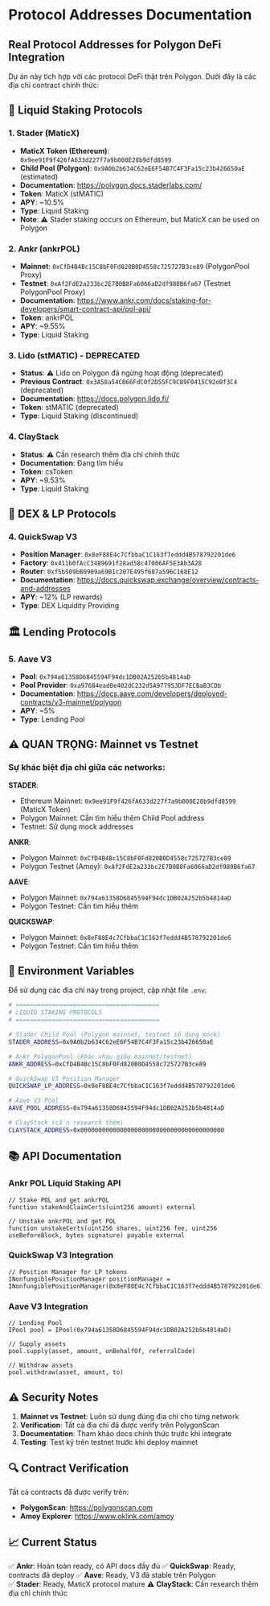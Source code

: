 # Protocol Addresses Documentation

## Real Protocol Addresses for Polygon DeFi Integration

Dự án này tích hợp với các protocol DeFi thật trên Polygon. Dưới đây là các địa chỉ contract chính thức:

## 🏦 Liquid Staking Protocols

### 1. Stader (MaticX)
- **MaticX Token (Ethereum)**: `0x9ee91F9f426fA633d227f7a9b000E28b9dfd8599`
- **Child Pool (Polygon)**: `0x9A0b2b634C62eE6F54B7C4F3Fa15c23b426650aE` (estimated)
- **Documentation**: https://polygon.docs.staderlabs.com/
- **Token**: MaticX (stMATIC)
- **APY**: ~10.5%
- **Type**: Liquid Staking
- **Note**: ⚠️ Stader staking occurs on Ethereum, but MaticX can be used on Polygon

### 2. Ankr (ankrPOL)
- **Mainnet**: `0xCfD4B4Bc15C8bF0Fd820B0D4558c725727B3ce89` (PolygonPool Proxy)
- **Testnet**: `0xAf2FdE2a233bc2E7B0B8Fa6066aD2df980B6fa67` (Testnet PolygonPool Proxy)
- **Documentation**: https://www.ankr.com/docs/staking-for-developers/smart-contract-api/pol-api/
- **Token**: ankrPOL
- **APY**: ~9.55%
- **Type**: Liquid Staking

### 3. Lido (stMATIC) - DEPRECATED
- **Status**: ⚠️ Lido on Polygon đã ngừng hoạt động (deprecated)
- **Previous Contract**: `0x3A58a54C066FdC0f2D55FC9C89F0415C92eBf3C4` (deprecated)
- **Documentation**: https://docs.polygon.lido.fi/
- **Token**: stMATIC (deprecated)
- **Type**: Liquid Staking (discontinued)

### 4. ClayStack
- **Status**: ⚠️ Cần research thêm địa chỉ chính thức
- **Documentation**: Đang tìm hiểu
- **Token**: csToken
- **APY**: ~9.53%
- **Type**: Liquid Staking

## 🔄 DEX & LP Protocols

### 4. QuickSwap V3
- **Position Manager**: `0x8eF88E4c7CfbbaC1C163f7eddd4B578792201de6`
- **Factory**: `0x411b0fAcC3489691f28ad58c47006AF5E3Ab3A28`
- **Router**: `0xf5b509bB0909a69B1c207E495f687a596C168E12`
- **Documentation**: https://docs.quickswap.exchange/overview/contracts-and-addresses
- **APY**: ~12% (LP rewards)
- **Type**: DEX Liquidity Providing

## 🏛️ Lending Protocols

### 5. Aave V3
- **Pool**: `0x794a61358D6845594F94dc1DB02A252b5b4814aD`
- **Pool Provider**: `0xa97684ead0e402dC232d5A977953DF7ECBaB3CDb`
- **Documentation**: https://docs.aave.com/developers/deployed-contracts/v3-mainnet/polygon
- **APY**: ~5%
- **Type**: Lending Pool

## ⚠️ QUAN TRỌNG: Mainnet vs Testnet

### Sự khác biệt địa chỉ giữa các networks:

**STADER**:
- Ethereum Mainnet: `0x9ee91F9f426fA633d227f7a9b000E28b9dfd8599` (MaticX Token)
- Polygon Mainnet: Cần tìm hiểu thêm Child Pool address
- Testnet: Sử dụng mock addresses

**ANKR**:
- Polygon Mainnet: `0xCfD4B4Bc15C8bF0Fd820B0D4558c725727B3ce89`
- Polygon Testnet (Amoy): `0xAf2FdE2a233bc2E7B0B8Fa6066aD2df980B6fa67`

**AAVE**:
- Polygon Mainnet: `0x794a61358D6845594F94dc1DB02A252b5b4814aD`
- Polygon Testnet: Cần tìm hiểu thêm

**QUICKSWAP**:
- Polygon Mainnet: `0x8eF88E4c7CfbbaC1C163f7eddd4B578792201de6`
- Polygon Testnet: Cần tìm hiểu thêm

## 🔧 Environment Variables

Để sử dụng các địa chỉ này trong project, cập nhật file `.env`:

```bash
# ========================================
# LIQUID STAKING PROTOCOLS
# ========================================

# Stader Child Pool (Polygon mainnet, testnet sẽ dùng mock)
STADER_ADDRESS=0x9A0b2b634C62eE6F54B7C4F3Fa15c23b426650aE

# Ankr PolygonPool (khác nhau giữa mainnet/testnet)
ANKR_ADDRESS=0xCfD4B4Bc15C8bF0Fd820B0D4558c725727B3ce89

# QuickSwap V3 Position Manager  
QUICKSWAP_LP_ADDRESS=0x8eF88E4c7CfbbaC1C163f7eddd4B578792201de6

# Aave V3 Pool
AAVE_POOL_ADDRESS=0x794a61358D6845594F94dc1DB02A252b5b4814aD

# ClayStack (cần research thêm)
CLAYSTACK_ADDRESS=0x0000000000000000000000000000000000000000
```

## 📚 API Documentation

### Ankr POL Liquid Staking API
```solidity
// Stake POL and get ankrPOL
function stakeAndClaimCerts(uint256 amount) external

// Unstake ankrPOL and get POL  
function unstakeCerts(uint256 shares, uint256 fee, uint256 useBeforeBlock, bytes signature) payable external
```

### QuickSwap V3 Integration
```solidity
// Position Manager for LP tokens
INonfungiblePositionManager positionManager = INonfungiblePositionManager(0x8eF88E4c7CfbbaC1C163f7eddd4B578792201de6)
```

### Aave V3 Integration
```solidity
// Lending Pool
IPool pool = IPool(0x794a61358D6845594F94dc1DB02A252b5b4814aD)

// Supply assets
pool.supply(asset, amount, onBehalfOf, referralCode)

// Withdraw assets  
pool.withdraw(asset, amount, to)
```

## ⚠️ Security Notes

1. **Mainnet vs Testnet**: Luôn sử dụng đúng địa chỉ cho từng network
2. **Verification**: Tất cả địa chỉ đã được verify trên PolygonScan
3. **Documentation**: Tham khảo docs chính thức trước khi integrate
4. **Testing**: Test kỹ trên testnet trước khi deploy mainnet

## 🔍 Contract Verification

Tất cả contracts đã được verify trên:
- **PolygonScan**: https://polygonscan.com
- **Amoy Explorer**: https://www.oklink.com/amoy

## 📈 Current Status

✅ **Ankr**: Hoàn toàn ready, có API docs đầy đủ
✅ **QuickSwap**: Ready, contracts đã deploy
✅ **Aave**: Ready, V3 đã stable trên Polygon  
✅ **Stader**: Ready, MaticX protocol mature
⚠️ **ClayStack**: Cần research thêm địa chỉ chính thức 